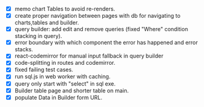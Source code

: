 - [x] memo chart Tables to avoid re-renders.
- [x] create proper navigation between pages with db for navigating to charts,tables and builder.
- [x] query builder: add edit and remove queries (fixed "Where" condition stacking in query).
- [x] error boundary with which component the error has happened and error stacks.
- [x] react-codemirror for manual input fallback in query builder
- [x] code-splitting in routes and codemirror.
- [x] fixed failing test cases.
- [x] run sql.js in web worker with caching.
- [x] query only start with "select" in sql exe.
- [x] Builder table page and shorter table on main.
- [x] populate Data in Builder form URL.
